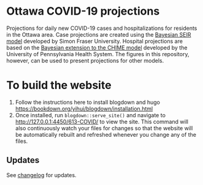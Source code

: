 # Ottawa COVID-19 projections

Projections for daily new COVID-19 cases and hospitalizations for residents in the Ottawa area. Case projections are created using the [Bayesian SEIR model](https://github.com/seananderson/covidseir) developed by Simon Fraser University. Hospital projections are based on the [Bayesian extension to the CHIME model](https://github.com/pennsignals/chime_sims) developed by the University of Pennsylvania Health System. The figures in this repository, however, can be used to present projections for other models.

# To build the website

1. Follow the instructions here to install blogdown and hugo https://bookdown.org/yihui/blogdown/installation.html
2. Once installed, run `blogdown::serve_site()` and navigate to http://127.0.0.1:4450/613-COVID/ to view the site. This command will also continuously watch your files for changes so that the website will be automatically rebuilt and refreshed whenever you change any of the files.

## Updates

See [changelog](https://github.com/Big-Life-Lab/Ottawa-COVID-Projection/blob/master/content/en/change-log.Rmd) for updates.
